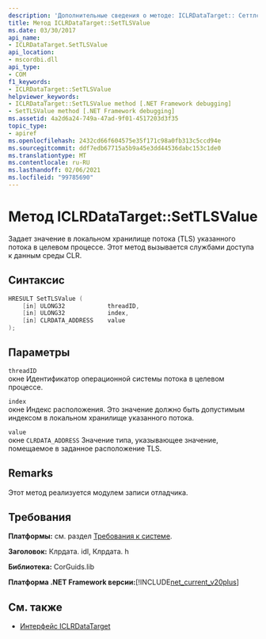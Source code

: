 ```yaml
---
description: 'Дополнительные сведения о методе: ICLRDataTarget:: Сеттлсвалуе'
title: Метод ICLRDataTarget::SetTLSValue
ms.date: 03/30/2017
api_name:
- ICLRDataTarget.SetTLSValue
api_location:
- mscordbi.dll
api_type:
- COM
f1_keywords:
- ICLRDataTarget::SetTLSValue
helpviewer_keywords:
- ICLRDataTarget::SetTLSValue method [.NET Framework debugging]
- SetTLSValue method [.NET Framework debugging]
ms.assetid: 4a2d6a24-749a-47ad-9f01-4517203d3f35
topic_type:
- apiref
ms.openlocfilehash: 2432cd66f604575e35f171c98a0fb313c5ccd94e
ms.sourcegitcommit: ddf7edb67715a5b9a45e3dd44536dabc153c1de0
ms.translationtype: MT
ms.contentlocale: ru-RU
ms.lasthandoff: 02/06/2021
ms.locfileid: "99785690"
---
```

# <a name="iclrdatatargetsettlsvalue-method"></a>Метод ICLRDataTarget::SetTLSValue

Задает значение в локальном хранилище потока (TLS) указанного потока в целевом процессе. Этот метод вызывается службами доступа к данным среды CLR.  
  
## <a name="syntax"></a>Синтаксис  
  
```cpp  
HRESULT SetTLSValue (  
    [in] ULONG32            threadID,  
    [in] ULONG32            index,  
    [in] CLRDATA_ADDRESS    value  
);  
```  
  
## <a name="parameters"></a>Параметры  

 `threadID`  
 окне Идентификатор операционной системы потока в целевом процессе.  
  
 `index`  
 окне Индекс расположения. Это значение должно быть допустимым индексом в локальном хранилище указанного потока.  
  
 `value`  
 окне `CLRDATA_ADDRESS` Значение типа, указывающее значение, помещаемое в заданное расположение TLS.  
  
## <a name="remarks"></a>Remarks  

 Этот метод реализуется модулем записи отладчика.  
  
## <a name="requirements"></a>Требования  

 **Платформы:** см. раздел [Требования к системе](../../get-started/system-requirements.md).  
  
 **Заголовок:** Клрдата. idl, Клрдата. h  
  
 **Библиотека:** CorGuids.lib  
  
 **Платформа .NET Framework версии:**[!INCLUDE[net_current_v20plus](../../../../includes/net-current-v20plus-md.md)]  
  
## <a name="see-also"></a>См. также

- [Интерфейс ICLRDataTarget](iclrdatatarget-interface.md)
